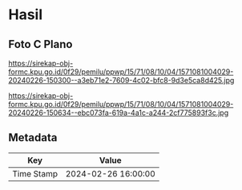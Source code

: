 # Hasil

## Foto C Plano

https://sirekap-obj-formc.kpu.go.id/0f29/pemilu/ppwp/15/71/08/10/04/1571081004029-20240226-150300--a3eb71e2-7609-4c02-bfc8-9d3e5ca8d425.jpg

https://sirekap-obj-formc.kpu.go.id/0f29/pemilu/ppwp/15/71/08/10/04/1571081004029-20240226-150634--ebc073fa-619a-4a1c-a244-2cf775893f3c.jpg


## Metadata

| Key        | Value               |
| ---------- | ------------------- |
| Time Stamp | 2024-02-26 16:00:00 |



